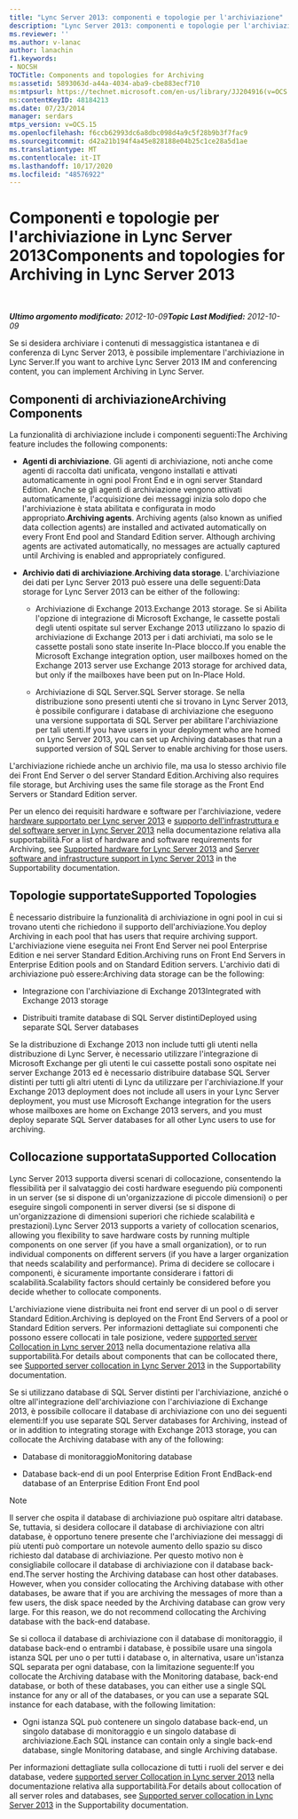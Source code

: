 ```yaml
---
title: "Lync Server 2013: componenti e topologie per l'archiviazione"
description: "Lync Server 2013: componenti e topologie per l'archiviazione."
ms.reviewer: ''
ms.author: v-lanac
author: lanachin
f1.keywords:
- NOCSH
TOCTitle: Components and topologies for Archiving
ms:assetid: 5893063d-a44a-4034-aba9-cbe883ecf710
ms:mtpsurl: https://technet.microsoft.com/en-us/library/JJ204916(v=OCS.15)
ms:contentKeyID: 48184213
ms.date: 07/23/2014
manager: serdars
mtps_version: v=OCS.15
ms.openlocfilehash: f6ccb62993dc6a8dbc098d4a9c5f28b9b3f7fac9
ms.sourcegitcommit: d42a21b194f4a45e828188e04b25c1ce28a5d1ae
ms.translationtype: MT
ms.contentlocale: it-IT
ms.lasthandoff: 10/17/2020
ms.locfileid: "48576922"
---
```

# <a name="components-and-topologies-for-archiving-in-lync-server-2013"></a><span data-ttu-id="34e0b-103">Componenti e topologie per l'archiviazione in Lync Server 2013</span><span class="sxs-lookup"><span data-stu-id="34e0b-103">Components and topologies for Archiving in Lync Server 2013</span></span>

<div data-xmlns="http://www.w3.org/1999/xhtml">

<div class="topic" data-xmlns="http://www.w3.org/1999/xhtml" data-msxsl="urn:schemas-microsoft-com:xslt" data-cs="https://msdn.microsoft.com/">

<div data-asp="https://msdn2.microsoft.com/asp">



</div>

<div id="mainSection">

<div id="mainBody">

<span> </span>

<span data-ttu-id="34e0b-104">_**Ultimo argomento modificato:** 2012-10-09_</span><span class="sxs-lookup"><span data-stu-id="34e0b-104">_**Topic Last Modified:** 2012-10-09_</span></span>

<span data-ttu-id="34e0b-105">Se si desidera archiviare i contenuti di messaggistica istantanea e di conferenza di Lync Server 2013, è possibile implementare l'archiviazione in Lync Server.</span><span class="sxs-lookup"><span data-stu-id="34e0b-105">If you want to archive Lync Server 2013 IM and conferencing content, you can implement Archiving in Lync Server.</span></span>

<div>

## <a name="archiving-components"></a><span data-ttu-id="34e0b-106">Componenti di archiviazione</span><span class="sxs-lookup"><span data-stu-id="34e0b-106">Archiving Components</span></span>

<span data-ttu-id="34e0b-107">La funzionalità di archiviazione include i componenti seguenti:</span><span class="sxs-lookup"><span data-stu-id="34e0b-107">The Archiving feature includes the following components:</span></span>

  - <span data-ttu-id="34e0b-p101">**Agenti di archiviazione**. Gli agenti di archiviazione, noti anche come agenti di raccolta dati unificata, vengono installati e attivati automaticamente in ogni pool Front End e in ogni server Standard Edition. Anche se gli agenti di archiviazione vengono attivati automaticamente, l'acquisizione dei messaggi inizia solo dopo che l'archiviazione è stata abilitata e configurata in modo appropriato.</span><span class="sxs-lookup"><span data-stu-id="34e0b-p101">**Archiving agents**. Archiving agents (also known as unified data collection agents) are installed and activated automatically on every Front End pool and Standard Edition server. Although archiving agents are activated automatically, no messages are actually captured until Archiving is enabled and appropriately configured.</span></span>

  - <span data-ttu-id="34e0b-111">**Archivio dati di archiviazione**.</span><span class="sxs-lookup"><span data-stu-id="34e0b-111">**Archiving data storage**.</span></span> <span data-ttu-id="34e0b-112">L'archiviazione dei dati per Lync Server 2013 può essere una delle seguenti:</span><span class="sxs-lookup"><span data-stu-id="34e0b-112">Data storage for Lync Server 2013 can be either of the following:</span></span>
    
      - <span data-ttu-id="34e0b-113">Archiviazione di Exchange 2013.</span><span class="sxs-lookup"><span data-stu-id="34e0b-113">Exchange 2013 storage.</span></span> <span data-ttu-id="34e0b-114">Se si Abilita l'opzione di integrazione di Microsoft Exchange, le cassette postali degli utenti ospitate sul server Exchange 2013 utilizzano lo spazio di archiviazione di Exchange 2013 per i dati archiviati, ma solo se le cassette postali sono state inserite In-Place blocco.</span><span class="sxs-lookup"><span data-stu-id="34e0b-114">If you enable the Microsoft Exchange integration option, user mailboxes homed on the Exchange 2013 server use Exchange 2013 storage for archived data, but only if the mailboxes have been put on In-Place Hold.</span></span>
    
      - <span data-ttu-id="34e0b-115">Archiviazione di SQL Server.</span><span class="sxs-lookup"><span data-stu-id="34e0b-115">SQL Server storage.</span></span> <span data-ttu-id="34e0b-116">Se nella distribuzione sono presenti utenti che si trovano in Lync Server 2013, è possibile configurare i database di archiviazione che eseguono una versione supportata di SQL Server per abilitare l'archiviazione per tali utenti.</span><span class="sxs-lookup"><span data-stu-id="34e0b-116">If you have users in your deployment who are homed on Lync Server 2013, you can set up Archiving databases that run a supported version of SQL Server to enable archiving for those users.</span></span>

<span data-ttu-id="34e0b-117">L'archiviazione richiede anche un archivio file, ma usa lo stesso archivio file dei Front End Server o del server Standard Edition.</span><span class="sxs-lookup"><span data-stu-id="34e0b-117">Archiving also requires file storage, but Archiving uses the same file storage as the Front End Servers or Standard Edition server.</span></span>

<span data-ttu-id="34e0b-118">Per un elenco dei requisiti hardware e software per l'archiviazione, vedere [hardware supportato per Lync server 2013](lync-server-2013-supported-hardware.md) e [supporto dell'infrastruttura e del software server in Lync Server 2013](lync-server-2013-server-software-and-infrastructure-support.md) nella documentazione relativa alla supportabilità.</span><span class="sxs-lookup"><span data-stu-id="34e0b-118">For a list of hardware and software requirements for Archiving, see [Supported hardware for Lync Server 2013](lync-server-2013-supported-hardware.md) and [Server software and infrastructure support in Lync Server 2013](lync-server-2013-server-software-and-infrastructure-support.md) in the Supportability documentation.</span></span>

</div>

<div>

## <a name="supported-topologies"></a><span data-ttu-id="34e0b-119">Topologie supportate</span><span class="sxs-lookup"><span data-stu-id="34e0b-119">Supported Topologies</span></span>

<span data-ttu-id="34e0b-120">È necessario distribuire la funzionalità di archiviazione in ogni pool in cui si trovano utenti che richiedono il supporto dell'archiviazione.</span><span class="sxs-lookup"><span data-stu-id="34e0b-120">You deploy Archiving in each pool that has users that require archiving support.</span></span> <span data-ttu-id="34e0b-121">L'archiviazione viene eseguita nei Front End Server nei pool Enterprise Edition e nei server Standard Edition.</span><span class="sxs-lookup"><span data-stu-id="34e0b-121">Archiving runs on Front End Servers in Enterprise Edition pools and on Standard Edition servers.</span></span> <span data-ttu-id="34e0b-122">L'archivio dati di archiviazione può essere:</span><span class="sxs-lookup"><span data-stu-id="34e0b-122">Archiving data storage can be the following:</span></span>

  - <span data-ttu-id="34e0b-123">Integrazione con l'archiviazione di Exchange 2013</span><span class="sxs-lookup"><span data-stu-id="34e0b-123">Integrated with Exchange 2013 storage</span></span>

  - <span data-ttu-id="34e0b-124">Distribuiti tramite database di SQL Server distinti</span><span class="sxs-lookup"><span data-stu-id="34e0b-124">Deployed using separate SQL Server databases</span></span>

<span data-ttu-id="34e0b-125">Se la distribuzione di Exchange 2013 non include tutti gli utenti nella distribuzione di Lync Server, è necessario utilizzare l'integrazione di Microsoft Exchange per gli utenti le cui cassette postali sono ospitate nei server Exchange 2013 ed è necessario distribuire database SQL Server distinti per tutti gli altri utenti di Lync da utilizzare per l'archiviazione.</span><span class="sxs-lookup"><span data-stu-id="34e0b-125">If your Exchange 2013 deployment does not include all users in your Lync Server deployment, you must use Microsoft Exchange integration for the users whose mailboxes are home on Exchange 2013 servers, and you must deploy separate SQL Server databases for all other Lync users to use for archiving.</span></span>

</div>

<div>

## <a name="supported-collocation"></a><span data-ttu-id="34e0b-126">Collocazione supportata</span><span class="sxs-lookup"><span data-stu-id="34e0b-126">Supported Collocation</span></span>

<span data-ttu-id="34e0b-127">Lync Server 2013 supporta diversi scenari di collocazione, consentendo la flessibilità per il salvataggio dei costi hardware eseguendo più componenti in un server (se si dispone di un'organizzazione di piccole dimensioni) o per eseguire singoli componenti in server diversi (se si dispone di un'organizzazione di dimensioni superiori che richiede scalabilità e prestazioni).</span><span class="sxs-lookup"><span data-stu-id="34e0b-127">Lync Server 2013 supports a variety of collocation scenarios, allowing you flexibility to save hardware costs by running multiple components on one server (if you have a small organization), or to run individual components on different servers (if you have a larger organization that needs scalability and performance).</span></span> <span data-ttu-id="34e0b-128">Prima di decidere se collocare i componenti, è sicuramente importante considerare i fattori di scalabilità.</span><span class="sxs-lookup"><span data-stu-id="34e0b-128">Scalability factors should certainly be considered before you decide whether to collocate components.</span></span>

<span data-ttu-id="34e0b-129">L'archiviazione viene distribuita nei front end server di un pool o di server Standard Edition.</span><span class="sxs-lookup"><span data-stu-id="34e0b-129">Archiving is deployed on the Front End Servers of a pool or Standard Edition servers.</span></span> <span data-ttu-id="34e0b-130">Per informazioni dettagliate sui componenti che possono essere collocati in tale posizione, vedere [supported server Collocation in Lync server 2013](lync-server-2013-supported-server-collocation.md) nella documentazione relativa alla supportabilità.</span><span class="sxs-lookup"><span data-stu-id="34e0b-130">For details about components that can be collocated there, see [Supported server collocation in Lync Server 2013](lync-server-2013-supported-server-collocation.md) in the Supportability documentation.</span></span>

<span data-ttu-id="34e0b-131">Se si utilizzano database di SQL Server distinti per l'archiviazione, anziché o oltre all'integrazione dell'archiviazione con l'archiviazione di Exchange 2013, è possibile collocare il database di archiviazione con uno dei seguenti elementi:</span><span class="sxs-lookup"><span data-stu-id="34e0b-131">If you use separate SQL Server databases for Archiving, instead of or in addition to integrating storage with Exchange 2013 storage, you can collocate the Archiving database with any of the following:</span></span>

  - <span data-ttu-id="34e0b-132">Database di monitoraggio</span><span class="sxs-lookup"><span data-stu-id="34e0b-132">Monitoring database</span></span>

  - <span data-ttu-id="34e0b-133">Database back-end di un pool Enterprise Edition Front End</span><span class="sxs-lookup"><span data-stu-id="34e0b-133">Back-end database of an Enterprise Edition Front End pool</span></span>

<div>


> [!NOTE]  
> <span data-ttu-id="34e0b-p108">Il server che ospita il database di archiviazione può ospitare altri database. Se, tuttavia, si desidera collocare il database di archiviazione con altri database, è opportuno tenere presente che l'archiviazione dei messaggi di più utenti può comportare un notevole aumento dello spazio su disco richiesto dal database di archiviazione. Per questo motivo non è consigliabile collocare il database di archiviazione con il database back-end.</span><span class="sxs-lookup"><span data-stu-id="34e0b-p108">The server hosting the Archiving database can host other databases. However, when you consider collocating the Archiving database with other databases, be aware that if you are archiving the messages of more than a few users, the disk space needed by the Archiving database can grow very large. For this reason, we do not recommend collocating the Archiving database with the back-end database.</span></span>



</div>

<span data-ttu-id="34e0b-137">Se si colloca il database di archiviazione con il database di monitoraggio, il database back-end o entrambi i database, è possibile usare una singola istanza SQL per uno o per tutti i database o, in alternativa, usare un'istanza SQL separata per ogni database, con la limitazione seguente:</span><span class="sxs-lookup"><span data-stu-id="34e0b-137">If you collocate the Archiving database with the Monitoring database, back-end database, or both of these databases, you can either use a single SQL instance for any or all of the databases, or you can use a separate SQL instance for each database, with the following limitation:</span></span>

  - <span data-ttu-id="34e0b-138">Ogni istanza SQL può contenere un singolo database back-end, un singolo database di monitoraggio e un singolo database di archiviazione.</span><span class="sxs-lookup"><span data-stu-id="34e0b-138">Each SQL instance can contain only a single back-end database, single Monitoring database, and single Archiving database.</span></span>

<span data-ttu-id="34e0b-139">Per informazioni dettagliate sulla collocazione di tutti i ruoli del server e dei database, vedere [supported server Collocation in Lync server 2013](lync-server-2013-supported-server-collocation.md) nella documentazione relativa alla supportabilità.</span><span class="sxs-lookup"><span data-stu-id="34e0b-139">For details about collocation of all server roles and databases, see [Supported server collocation in Lync Server 2013](lync-server-2013-supported-server-collocation.md) in the Supportability documentation.</span></span>

</div>

</div>

<span> </span>

</div>

</div>

</div>


